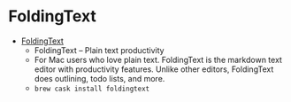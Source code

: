 # FoldingText
- [FoldingText](https://www.foldingtext.com/)
  -  FoldingText – Plain text productivity
  - For Mac users who love plain text. FoldingText is the markdown text editor with productivity features. Unlike other editors, FoldingText does outlining, todo lists, and more.
  - `brew cask install foldingtext`

